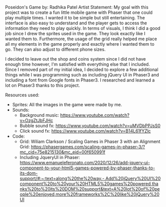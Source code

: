 Poseidon's Game by: Radhika Patel
Artist Statement:
My goal with this project was to create a fun little mobile game with Phaser that one could play multiple times. I wanted it to be simple but still entertaining. The interface is also easy to understand and the player gets to access the information they need to play quickly. In terms of visuals, I think I did a good job since I drew the sprites used in the game. They look exactly like I wanted them to. Furthermore, the usage of the grid really helped me place all my elements in the game properly and exactly where I wanted them to go. They can also adjust to different phone sizes.

I decided to leave out the shop and coins system since I did not have enough time however, I'm satisfied with everything else that I included. Since I removed part of my initial idea, I decided to explore a few additional things while I was programming such as including jQuery UI in Phaser3 and including a font from Google fonts in Phaser3. I researched and learned a lot on Phaser3 thanks to this project.



Resources used:
- Sprites: All the images in the game were made by me.
- Sounds:
  - Background music: https://www.youtube.com/watch?v=OzgZtJbFJHc
  - Bubble sound fx: https://www.youtube.com/watch?v=uMVDbPPJsS0
  - Click sound fx: https://www.youtube.com/watch?v=B14L61fYZlc
- Code:
  - Grid: Wiliam Clarkson / Scaling Games in Phaser 3 with an Alignment Grid: https://phasergames.com/scaling-games-in-phaser-3/?mc_cid=75e8215130&mc_eid=00f650991f
  - Including JqueryUI in Phaser: https://www.emanueleferonato.com/2020/12/26/add-jquery-ui-component-to-your-html5-games-powered-by-phaser-thanks-to-its-dom-support/#:~:text=along%20the%20way.-,Add%20jQuery%20UI%20component%20to%20your%20HTML5%20games%20powered,thanks%20to%20its%20DOM%20support&text=A%20lot%20of%20people%20enjoyed,more%20frameworks%2C%20like%20jQuery%20UI
  
